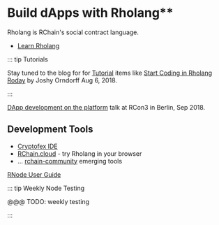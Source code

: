 # Build dApps with Rholang**

Rholang is RChain's social contract language.

 - [Learn Rholang](https://www.rchain.coop/learn-rholang)

::: tip Tutorials

Stay tuned to the blog for for [Tutorial][] items like [Start Coding
in Rholang Roday][start] by Joshy Orndorff Aug 6, 2018.

[start]: https://www.rchain.coop/blog/start_coding_in_rholang/
[Tutorial]: https://www.rchain.coop/blog/category/developer/tutorial/

:::

[DApp development on the platform](https://www.youtube.com/watch?v=bfGrKHOIhMw)
talk at RCon3 in Berlin, Sep 2018.


## Development Tools

 - [Cryptofex IDE](https://cryptofex.io/)
 - [RChain.cloud](https://rchain.cloud/) - try Rholang in your browser
 - ... [rchain-community](https://github.com/rchain-community/) emerging tools


[RNode User Guide](https://rchain.atlassian.net/wiki/spaces/CORE/pages/428376065/User+guide+for+running+RNode)

::: tip Weekly Node Testing

@@@ TODO: weekly testing

:::
